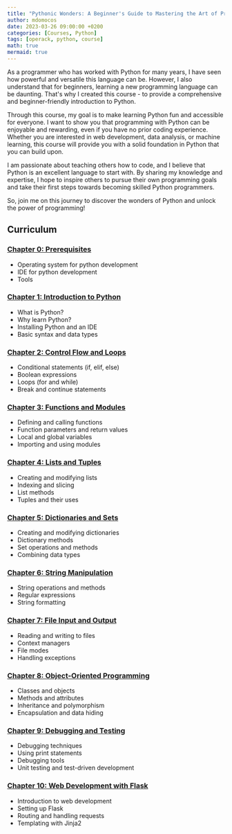 ```yaml
---
title: "Pythonic Wonders: A Beginner's Guide to Mastering the Art of Programming with Python"
author: mdomocos
date: 2023-03-26 09:00:00 +0200
categories: [Courses, Python]
tags: [operack, python, course]
math: true
mermaid: true
---
```


As a programmer who has worked with Python for many years, I have seen how powerful and versatile this language can be. However, I also understand that for beginners, learning a new programming language can be daunting. That's why I created this course - to provide a comprehensive and beginner-friendly introduction to Python.

Through this course, my goal is to make learning Python fun and accessible for everyone. I want to show you that programming with Python can be enjoyable and rewarding, even if you have no prior coding experience. Whether you are interested in web development, data analysis, or machine learning, this course will provide you with a solid foundation in Python that you can build upon.

I am passionate about teaching others how to code, and I believe that Python is an excellent language to start with. By sharing my knowledge and expertise, I hope to inspire others to pursue their own programming goals and take their first steps towards becoming skilled Python programmers.

So, join me on this journey to discover the wonders of Python and unlock the power of programming!


## Curriculum

### [Chapter 0: Prerequisites](/posts/pythonic-wonders-chapter-0-prerequisites/)
- Operating system for python development
- IDE for python development
- Tools

### [Chapter 1: Introduction to Python](/posts/pythonic-wonders-chapter-1-introduction-to-python/)
- What is Python?
- Why learn Python?
- Installing Python and an IDE
- Basic syntax and data types

### [Chapter 2: Control Flow and Loops](/posts/pythonic-wonders-chapter-2-control-flows-and-loops/)
- Conditional statements (if, elif, else)
- Boolean expressions
- Loops (for and while)
- Break and continue statements

### [Chapter 3: Functions and Modules](/posts/pythonic-wonders-chapter-3-functions-and-modules/)
- Defining and calling functions
- Function parameters and return values
- Local and global variables
- Importing and using modules

### [Chapter 4: Lists and Tuples](/posts/pythonic-wonders-chapter-4-lists-and-tuples/)
- Creating and modifying lists
- Indexing and slicing
- List methods
- Tuples and their uses

### [Chapter 5: Dictionaries and Sets](/posts/pythonic-wonders-chapter-5-dictionaries-and-sets/)
- Creating and modifying dictionaries
- Dictionary methods
- Set operations and methods
- Combining data types

### [Chapter 6: String Manipulation](/posts/pythonic-wonders-chapter-6-string-manipulation/)
- String operations and methods
- Regular expressions
- String formatting

### [Chapter 7: File Input and Output](/posts/pythonic-wonders-chapter-7-file-inputs-and-outputs/)
- Reading and writing to files
- Context managers
- File modes
- Handling exceptions

### [Chapter 8: Object-Oriented Programming](/posts/pythonic-wonders-chapter-8-object-oriented-programming/)
- Classes and objects
- Methods and attributes
- Inheritance and polymorphism
- Encapsulation and data hiding

### [Chapter 9: Debugging and Testing](/posts/pythonic-wonders-chapter-9-debugging-and-testing/)
- Debugging techniques
- Using print statements
- Debugging tools
- Unit testing and test-driven development

### [Chapter 10: Web Development with Flask](/posts/pythonic-wonders-chapter-10-web-development-with-flask/)
- Introduction to web development
- Setting up Flask
- Routing and handling requests
- Templating with Jinja2
